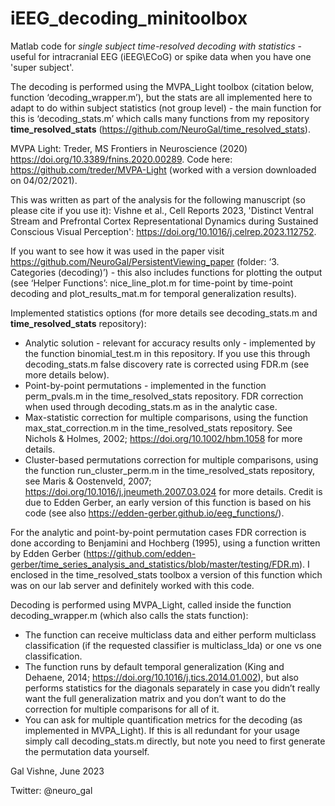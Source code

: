 # iEEG_decoding_minitoolbox
Matlab code for _single subject time-resolved decoding with statistics_ - useful for intracranial EEG (iEEG\ECoG) or spike data when you have one 'super subject'.

The decoding is performed using the MVPA_Light toolbox (citation below, function ‘decoding_wrapper.m’), but the stats are all implemented here to adapt to do within subject statistics (not group level) - the main function for this is ‘decoding_stats.m’ which calls many functions from my repository **time_resolved_stats** (https://github.com/NeuroGal/time_resolved_stats).

MVPA Light: Treder, MS Frontiers in Neuroscience (2020) https://doi.org/10.3389/fnins.2020.00289. Code here: https://github.com/treder/MVPA-Light (worked with a version downloaded on 04/02/2021).

This was written as part of the analysis for the following manuscript (so please cite if you use it): Vishne et al., Cell Reports 2023, 'Distinct Ventral Stream and Prefrontal Cortex Representational Dynamics during Sustained Conscious Visual Perception': https://doi.org/10.1016/j.celrep.2023.112752.

If you want to see how it was used in the paper visit https://github.com/NeuroGal/PersistentViewing_paper (folder: ‘3. Categories (decoding)’) - this also includes functions for plotting the output (see ‘Helper Functions’: nice_line_plot.m for time-point by time-point decoding and plot_results_mat.m for temporal generalization results).


Implemented statistics options (for more details see decoding_stats.m and **time_resolved_stats** repository):
- Analytic solution - relevant for accuracy results only - implemented by the function binomial_test.m in this repository. If you use this through decoding_stats.m false discovery rate is corrected using FDR.m (see more details below).
- Point-by-point permutations - implemented in the function perm_pvals.m in the time_resolved_stats repository. FDR correction when used through decoding_stats.m as in the analytic case.
- Max-statistic correction for multiple comparisons, using the function max_stat_correction.m in the time_resolved_stats repository. See Nichols & Holmes, 2002; https://doi.org/10.1002/hbm.1058 for more details.
- Cluster-based permutations correction for multiple comparisons, using the function run_cluster_perm.m in the time_resolved_stats repository, see Maris & Oostenveld, 2007; https://doi.org/10.1016/j.jneumeth.2007.03.024 for more details. Credit is due to Edden Gerber, an early version of this function is based on his code (see also https://edden-gerber.github.io/eeg_functions/).

For the analytic and point-by-point permutation cases FDR correction is done according to Benjamini and Hochberg (1995), using a function written by Edden Gerber (https://github.com/edden-gerber/time_series_analysis_and_statistics/blob/master/testing/FDR.m). I enclosed in the time_resolved_stats toolbox a version of this function which was on our lab server and definitely worked with this code.


Decoding is performed using MVPA_Light, called inside the function decoding_wrapper.m (which also calls the stats function):
- The function can receive multiclass data and either perform multiclass classification (if the requested classifier is multiclass_lda) or one vs one classification.
- The function runs by default temporal generalization (King and Dehaene, 2014; https://doi.org/10.1016/j.tics.2014.01.002), but also performs statistics for the diagonals separately in case you didn’t really want the full generalization matrix and you don’t want to do the correction for multiple comparisons for all of it.
- You can ask for multiple quantification metrics for the decoding (as implemented in MVPA_Light).
If this is all redundant for your usage simply call decoding_stats.m directly, but note you need to first generate the permutation data yourself.


Gal Vishne, June 2023

Twitter: @neuro_gal
